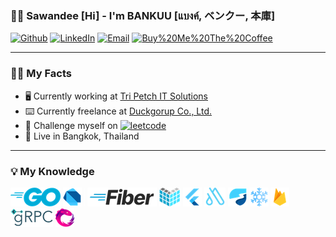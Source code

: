 ### 🙏🏽 Sawandee [Hi] - I'm BANKUU [แบงค์, ベンクー, 本庫]

[![Github](https://img.shields.io/badge/-Github-666699?style=flat-square&amp;labelColor=666699&amp;logoColor=white&amp;logo=github)](https://github.com/bankuu) [![LinkedIn](https://img.shields.io/badge/-LinkedIn-0072b1?style=flat-square&amp;labelColor=0072b1&amp;logoColor=white&amp;logo=linkedin)](https://www.linkedin.com/in/bankuu) [![Email](https://img.shields.io/badge/-Email-444444?style=flat-square&amp;labelColor=444444&amp;logoColor=white&amp;logo=yahoo)](mailto:ban.kuu@yahoo.com) [![Buy%20Me%20The%20Coffee](https://img.shields.io/badge/-Buy%20Me%20The%20Coffee-DE3163?style=flat-square&amp;labelColor=DE3163&amp;logoColor=white&amp;logo=BuyMeACoffee)](https://buy.stripe.com/28o6pQ9xceVha8o4gj)

---

### 🙋🏽 My Facts

- 🖥️ Currently working at [Tri Petch IT Solutions](https://www.tripetchgroup.com/en/tripetchitsolutions)
- ⌨️ Currently freelance at [Duckgorup Co., Ltd.](https://www.duckgroup.co)
- 🗻 Challenge myself on [![leetcode](https://img.shields.io/badge/-leetcode-444444?style=flat-square&amp;labelColor=444444&amp;logoColor=white&amp;logo=leetcode)](https://leetcode.com/nutchaitat-devtortech)
- 🛌 Live in Bangkok, Thailand

---

### 💡 My Knowledge

<img src="packages/resource/image/skill-golang.png"/> <img src="packages/resource/image/skill-dart.png"/> <img src="packages/resource/image/skill-other.png"/> <img src="packages/resource/image/skill-gofiber.png"/> <img src="packages/resource/image/skill-echo.png"/> <img src="packages/resource/image/skill-flutter.png"/> <img src="packages/resource/image/skill-autoroute.png"/> <img src="packages/resource/image/skill-riverpod.png"/> <img src="packages/resource/image/skill-freezed.png"/> <img src="packages/resource/image/skill-firebase.png"/> <img src="packages/resource/image/skill-grpc.png"/> <img src="packages/resource/image/skill-reactivex.png"/>